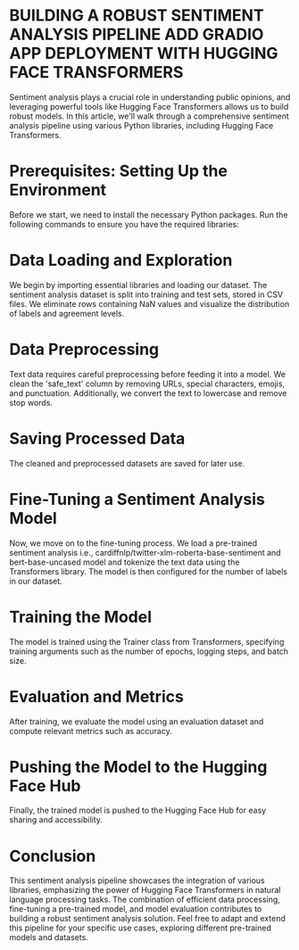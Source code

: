 # BUILDING A ROBUST SENTIMENT ANALYSIS PIPELINE ADD GRADIO APP DEPLOYMENT WITH HUGGING FACE TRANSFORMERS
Sentiment analysis plays a crucial role in understanding public opinions, and leveraging powerful tools like Hugging Face Transformers allows us to build robust models. In this article, we'll walk through a comprehensive sentiment analysis pipeline using various Python libraries, including Hugging Face Transformers.

# Prerequisites: Setting Up the Environment
Before we start, we need to install the necessary Python packages. Run the following commands to ensure you have the required libraries:

# Data Loading and Exploration
We begin by importing essential libraries and loading our dataset. The sentiment analysis dataset is split into training and test sets, stored in CSV files. We eliminate rows containing NaN values and visualize the distribution of labels and agreement levels.

# Data Preprocessing
Text data requires careful preprocessing before feeding it into a model. We clean the 'safe_text' column by removing URLs, special characters, emojis, and punctuation. Additionally, we convert the text to lowercase and remove stop words.

# Saving Processed Data
The cleaned and preprocessed datasets are saved for later use.

# Fine-Tuning a Sentiment Analysis Model
Now, we move on to the fine-tuning process. We load a pre-trained sentiment analysis i.e., cardiffnlp/twitter-xlm-roberta-base-sentiment and bert-base-uncased model and tokenize the text data using the Transformers library. The model is then configured for the number of labels in our dataset.

# Training the Model
The model is trained using the Trainer class from Transformers, specifying training arguments such as the number of epochs, logging steps, and batch size.

# Evaluation and Metrics
After training, we evaluate the model using an evaluation dataset and compute relevant metrics such as accuracy.

# Pushing the Model to the Hugging Face Hub
Finally, the trained model is pushed to the Hugging Face Hub for easy sharing and accessibility.

# Conclusion

This sentiment analysis pipeline showcases the integration of various libraries, emphasizing the power of Hugging Face Transformers in natural language processing tasks. The combination of efficient data processing, fine-tuning a pre-trained model, and model evaluation contributes to building a robust sentiment analysis solution. Feel free to adapt and extend this pipeline for your specific use cases, exploring different pre-trained models and datasets.
